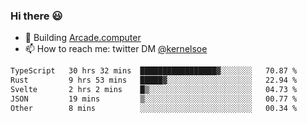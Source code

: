 ### Hi there 😃

- 🔨 Building [Arcade.computer](https://arcade.computer)
- 📫 How to reach me: twitter DM [@kernelsoe](https://twitter.com/kernelsoe)

<!--START_SECTION:waka-->

```txt
TypeScript   30 hrs 32 mins  █████████████████▓░░░░░░░   70.87 %
Rust         9 hrs 53 mins   █████▓░░░░░░░░░░░░░░░░░░░   22.94 %
Svelte       2 hrs 2 mins    █▒░░░░░░░░░░░░░░░░░░░░░░░   04.73 %
JSON         19 mins         ▒░░░░░░░░░░░░░░░░░░░░░░░░   00.77 %
Other        8 mins          ░░░░░░░░░░░░░░░░░░░░░░░░░   00.34 %
```

<!--END_SECTION:waka-->

